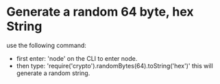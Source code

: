 # Generate a random 64 byte, hex String

use the following command:

- first enter: 'node' on the CLI to enter node.
- then type: 'require('crypto').randomBytes(64).toString('hex')'
  this will generate a random string.
